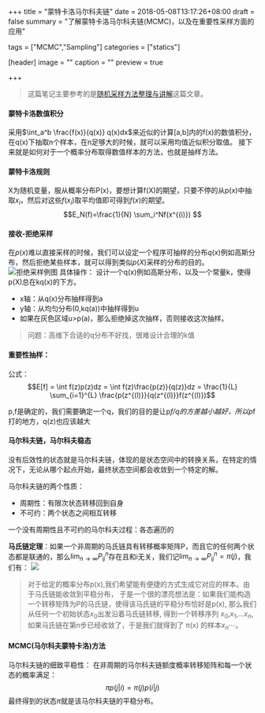 +++
title = "蒙特卡洛马尔科夫链"
date = 2018-05-08T13:17:26+08:00
draft = false
summary = "了解蒙特卡洛马尔科夫链(MCMC)，以及在重要性采样方面的应用"

tags = ["MCMC","Sampling"]
categories = ["statics"]

[header]
image = ""
caption = ""
preview = true

+++

>这篇笔记主要参考的是[随机采样方法整理与讲解](https://www.cnblogs.com/xbinworld/p/4266146.html)这篇文章。

#### 蒙特卡洛数值积分
采用$\int_a^b \frac{f(x)}{q(x)} q(x)dx$来近似的计算[a,b]内的f(x)的数值积分，在q(x)下抽取n个样本，在n足够大的时候，就可以采用均值近似积分取值。
接下来就是如何对于一个概率分布取得数值样本的方法，也就是抽样方法。

#### 蒙特卡洛规则
X为随机变量，服从概率分布P(x)，要想计算f(X)的期望，只要不停的从p(x)中抽取$x_i$，然后对这些$f(x_i)$取平均值即可得到$f(x)$的期望。
$$E_N(f)=\frac{1}{N} \sum_i^Nf(x^{(i)}) $$

#### 接收-拒绝采样
在$p(x)$难以直接采样的时候，我们可以设定一个程序可抽样的分布$q(x)$例如高斯分布，然后拒绝某些样本，就可以得到类似$p(X)$采样的分布的目的。
![拒绝采样例图](http://osv1xytac.bkt.clouddn.com/18-5-14/2138900.jpg)
具体操作：
设计一个q(x)例如高斯分布，以及一个常量k，使得p(X)总在kq(x)的下方。

* x轴：从q(x)分布抽样得到a
* y轴：从均匀分布(0,kq(a))中抽样得到u
* 如果在灰色区域u>p(a)，那么拒绝掉这次抽样，否则接收这次抽样。

>问题：高维下合适的q分布不好找，很难设计合理的k值

#### 重要性抽样：

公式：
$$E[f] = \int f(z)p(z)dz = \int f(z)\frac{p(z)}{q(z)}dz = \frac{1}{L} \sum_{i=1}^{L} \frac{p(z^{(l)}}{q(z^{(l)}}f(z^{(l)})$$

p,f是确定的，我们需要确定一个q，我们的目的是让p*f/q的方差越小越好，所以p*f打的地方，q(z)也应该越大

#### 马尔科夫链，马尔科夫稳态

没有后效性的状态就是马尔科夫链，体现的是状态空间中的转换关系，在特定的情况下，无论从哪个起点开始，最终状态空间都会收敛到一个特定的解。

马尔科夫链的两个性质：

* 周期性：有限次状态转移回到自身
* 不可约：两个状态之间相互转移

一个没有周期性且不可约的马尔科夫过程：各态遍历的


**马氏链定理**：如果一个非周期的马氏链具有转移概率矩阵P，而且它的任何两个状态都是联通的，那么$\lim_{n\to \infty} P_{ij}^n$存在且和i无关，我们记$\lim_{n\to \infty} P_{ij}^n = \pi (j)$，我们有：
![](http://osv1xytac.bkt.clouddn.com/18-5-15/87820375.jpg)

>对于给定的概率分布p(x),我们希望能有便捷的方式生成它对应的样本。由于马氏链能收敛到平稳分布， 于是一个很的漂亮想法是：如果我们能构造一个转移矩阵为P的马氏链，使得该马氏链的平稳分布恰好是p(x), 那么我们从任何一个初始状态$x_0$出发沿着马氏链转移, 得到一个转移序列 $x_0$,$x_1$,...$x_n$, 如果马氏链在第n步已经收敛了，于是我们就得到了 π(x) 的样本$x_n$⋯。

#### MCMC(马尔科夫蒙特卡洛)方法

马尔科夫链的细致平稳性：
在非周期的马尔科夫链额度概率转移矩阵和每一个状态的概率满足：
$$\pi p(j|i) = \pi (j)p(i|j)$$
最终得到的状态$\pi$就是该马尔科夫链的平稳分布。

